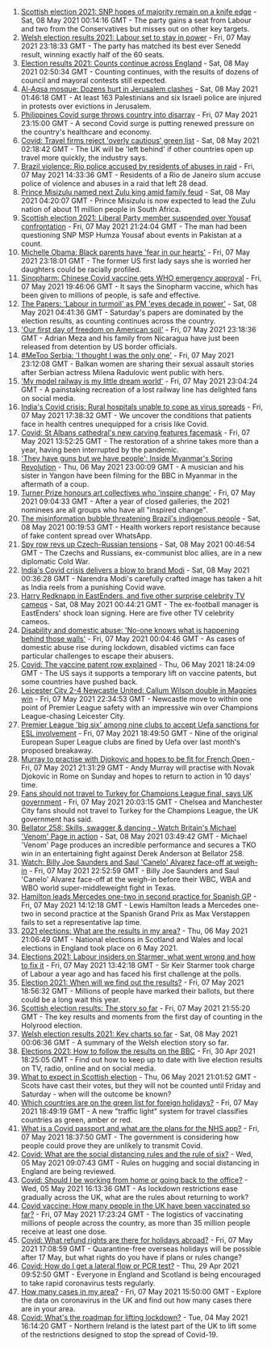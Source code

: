 1. [Scottish election 2021: SNP hopes of majority remain on a knife edge](https://www.bbc.co.uk/news/uk-scotland-scotland-politics-57014885) - Sat, 08 May 2021 00:14:16 GMT - The party gains a seat from Labour and two from the Conservatives but misses out on other key targets.
2. [Welsh election results 2021: Labour set to stay in power](https://www.bbc.co.uk/news/uk-wales-politics-57009547) - Fri, 07 May 2021 23:18:33 GMT - The party has matched its best ever Senedd result, winning exactly half of the 60 seats.
3. [Election results 2021: Counts continue across England](https://www.bbc.co.uk/news/uk-politics-57033273) - Sat, 08 May 2021 02:50:34 GMT - Counting continues, with the results of dozens of council and mayoral contests still expected.
4. [Al-Aqsa mosque: Dozens hurt in Jerusalem clashes](https://www.bbc.co.uk/news/world-middle-east-57034237) - Sat, 08 May 2021 01:46:18 GMT - At least 163 Palestinians and six Israeli police are injured in protests over evictions in Jerusalem.
5. [Philippines Covid surge throws country into disarray](https://www.bbc.co.uk/news/world-asia-57004926) - Fri, 07 May 2021 23:15:00 GMT - A second Covid surge is putting renewed pressure on the country's healthcare and economy.
6. [Covid: Travel firms reject 'overly cautious' green list](https://www.bbc.co.uk/news/business-57027418) - Sat, 08 May 2021 02:18:42 GMT - The UK will be 'left behind' if other countries open up travel more quickly, the industry says.
7. [Brazil violence: Rio police accused by residents of abuses in raid](https://www.bbc.co.uk/news/world-latin-america-57000382) - Fri, 07 May 2021 14:33:36 GMT - Residents of a Rio de Janeiro slum accuse police of violence and abuses in a raid that left 28 dead.
8. [Prince Misizulu named next Zulu king amid family feud](https://www.bbc.co.uk/news/world-africa-57035157) - Sat, 08 May 2021 04:20:07 GMT - Prince Misizulu is now expected to lead the Zulu nation of about 11 million people in South Africa.
9. [Scottish election 2021: Liberal Party member suspended over Yousaf confrontation](https://www.bbc.co.uk/news/uk-scotland-scotland-politics-57025065) - Fri, 07 May 2021 21:24:04 GMT - The man had been questioning SNP MSP Humza Yousaf about events in Pakistan at a count.
10. [Michelle Obama: Black parents have 'fear in our hearts'](https://www.bbc.co.uk/news/world-us-canada-57034638) - Fri, 07 May 2021 23:18:01 GMT - The former US first lady says she is worried her daughters could be racially profiled.
11. [Sinopharm: Chinese Covid vaccine gets WHO emergency approval](https://www.bbc.co.uk/news/world-asia-china-56967973) - Fri, 07 May 2021 19:46:06 GMT - It says the Sinopharm vaccine, which has been given to millions of people, is safe and effective.
12. [The Papers: 'Labour in turmoil' as PM 'eyes decade in power'](https://www.bbc.co.uk/news/blogs-the-papers-57033837) - Sat, 08 May 2021 04:41:36 GMT - Saturday's papers are dominated by the election results, as counting continues across the country.
13. ['Our first day of freedom on American soil'](https://www.bbc.co.uk/news/world-us-canada-57022918) - Fri, 07 May 2021 23:18:36 GMT - Adrian Meza and his family from Nicaragua have just been released from detention by US border officials.
14. [#MeToo Serbia: 'I thought I was the only one'](https://www.bbc.co.uk/news/world-europe-57011605) - Fri, 07 May 2021 23:12:08 GMT - Balkan women are sharing their sexual assault stories after Serbian actress Milena Radulovic went public with hers.
15. ['My model railway is my little dream world'](https://www.bbc.co.uk/news/uk-england-leicestershire-57025809) - Fri, 07 May 2021 23:04:24 GMT - A painstaking recreation of a lost railway line has delighted fans on social media.
16. [India's Covid crisis: Rural hospitals unable to cope as virus spreads](https://www.bbc.co.uk/news/world-asia-india-57029452) - Fri, 07 May 2021 17:38:32 GMT - We uncover the conditions that patients face in health centres unequipped for a crisis like Covid.
17. [Covid: St Albans cathedral's new carving features facemask](https://www.bbc.co.uk/news/uk-england-beds-bucks-herts-57023017) - Fri, 07 May 2021 13:52:25 GMT - The restoration of a shrine takes more than a year, having been interrupted by the pandemic.
18. ['They have guns but we have people': Inside Myanmar's Spring Revolution](https://www.bbc.co.uk/news/world-asia-57016528) - Thu, 06 May 2021 23:00:09 GMT - A musician and his sister in Yangon have been filming for the BBC in Myanmar in the aftermath of a coup.
19. [Turner Prize honours art collectives who 'inspire change'](https://www.bbc.co.uk/news/entertainment-arts-57014187) - Fri, 07 May 2021 09:04:33 GMT - After a year of closed galleries, the 2021 nominees are all groups who have all "inspired change".
20. [The misinformation bubble threatening Brazil's indigenous people](https://www.bbc.co.uk/news/blogs-trending-56919424) - Sat, 08 May 2021 00:19:53 GMT - Health workers report resistance because of fake content spread over WhatsApp.
21. [Spy row revs up Czech-Russian tensions](https://www.bbc.co.uk/news/world-europe-57008363) - Sat, 08 May 2021 00:46:54 GMT - The Czechs and Russians, ex-communist bloc allies, are in a new diplomatic Cold War.
22. [India's Covid crisis delivers a blow to brand Modi](https://www.bbc.co.uk/news/world-asia-india-56970569) - Sat, 08 May 2021 00:36:28 GMT - Narendra Modi's carefully crafted image has taken a hit as India reels from a punishing Covid wave.
23. [Harry Redknapp in EastEnders, and five other surprise celebrity TV cameos](https://www.bbc.co.uk/news/entertainment-arts-56996345) - Sat, 08 May 2021 00:44:21 GMT - The ex-football manager is EastEnders' shock loan signing. Here are five other TV celebrity cameos.
24. [Disability and domestic abuse: 'No-one knows what is happening behind those walls'](https://www.bbc.co.uk/news/disability-56197682) - Fri, 07 May 2021 00:04:46 GMT - As cases of domestic abuse rise during lockdown, disabled victims can face particular challenges to escape their abusers.
25. [Covid: The vaccine patent row explained](https://www.bbc.co.uk/news/business-57016260) - Thu, 06 May 2021 18:24:09 GMT - The US says it supports a temporary lift on vaccine patents, but some countries have pushed back.
26. [Leicester City 2-4 Newcastle United: Callum Wilson double in Magpies win](https://www.bbc.co.uk/sport/football/56938827) - Fri, 07 May 2021 22:34:53 GMT - Newcastle move to within one point of Premier League safety with an impressive win over Champions League-chasing Leicester City.
27. [Premier League 'big six' among nine clubs to accept Uefa sanctions for ESL involvement](https://www.bbc.co.uk/sport/football/57031372) - Fri, 07 May 2021 18:49:50 GMT - Nine of the original European Super League clubs are fined by Uefa over last month's proposed breakaway.
28. [Murray to practise with Djokovic and hopes to be fit for French Open ](https://www.bbc.co.uk/sport/tennis/57032348) - Fri, 07 May 2021 21:31:29 GMT - Andy Murray will practise with Novak Djokovic in Rome on Sunday and hopes to return to action in 10 days' time.
29. [Fans should not travel to Turkey for Champions League final, says UK government](https://www.bbc.co.uk/sport/football/57029583) - Fri, 07 May 2021 20:03:15 GMT - Chelsea and Manchester City fans should not travel to Turkey for the Champions League, the UK government has said.
30. [Bellator 258: Skills, swagger & dancing - Watch Britain's Michael 'Venom' Page in action](https://www.bbc.co.uk/sport/av/mixed-martial-arts/57035259) - Sat, 08 May 2021 03:49:42 GMT - Michael 'Venom' Page produces an incredible performance and secures a TKO win in an entertaining fight against Derek Anderson at Bellator 258.
31. [Watch: Billy Joe Saunders and Saul 'Canelo' Alvarez face-off at weigh-in](https://www.bbc.co.uk/sport/av/boxing/57034293) - Fri, 07 May 2021 22:52:59 GMT - Billy Joe Saunders and Saul 'Canelo' Alvarez face-off at the weigh-in before their WBC, WBA and WBO world super-middleweight fight in Texas.
32. [Hamilton leads Mercedes one-two in second practice for Spanish GP](https://www.bbc.co.uk/sport/formula1/57024096) - Fri, 07 May 2021 14:12:18 GMT - Lewis Hamilton leads a Mercedes one-two in second practice at the Spanish Grand Prix as Max Verstappen fails to set a representative lap time.
33. [2021 elections: What are the results in my area?](https://www.bbc.co.uk/news/56129210) - Thu, 06 May 2021 21:06:49 GMT - National elections in Scotland and Wales and local elections in England took place on 6 May 2021.
34. [Elections 2021: Labour insiders on Starmer, what went wrong and how to fix it](https://www.bbc.co.uk/news/uk-politics-57024995) - Fri, 07 May 2021 13:42:18 GMT - Sir Keir Starmer took charge of Labour a year ago and has faced his first challenge at the polls.
35. [Election 2021: When will we find out the results?](https://www.bbc.co.uk/news/uk-politics-56581106) - Fri, 07 May 2021 18:56:32 GMT - Millions of people have marked their ballots, but there could be a long wait this year.
36. [Scottish election results: The story so far](https://www.bbc.co.uk/news/uk-scotland-scotland-politics-57033767) - Fri, 07 May 2021 21:55:20 GMT - The key results and moments from the first day of counting in the Holyrood election.
37. [Welsh election results 2021: Key charts so far](https://www.bbc.co.uk/news/uk-wales-politics-57026094) - Sat, 08 May 2021 00:06:36 GMT - A summary of the Welsh election story so far.
38. [Elections 2021: How to follow the results on the BBC](https://www.bbc.co.uk/news/uk-politics-56930132) - Fri, 30 Apr 2021 18:25:05 GMT - Find out how to keep up to date with live election results on TV, radio, online and on social media.
39. [What to expect in Scottish election](https://www.bbc.co.uk/news/uk-scotland-scotland-politics-56972971) - Thu, 06 May 2021 21:01:52 GMT - Scots have cast their votes, but they will not be counted until Friday and Saturday - when will the outcome be known?
40. [Which countries are on the green list for foreign holidays?](https://www.bbc.co.uk/news/explainers-52544307) - Fri, 07 May 2021 18:49:19 GMT - A new "traffic light" system for travel classifies countries as green, amber or red.
41. [What is a Covid passport and what are the plans for the NHS app?](https://www.bbc.co.uk/news/explainers-55718553) - Fri, 07 May 2021 18:37:50 GMT - The government is considering how people could prove they are unlikely to transmit Covid.
42. [Covid: What are the social distancing rules and the rule of six?](https://www.bbc.co.uk/news/uk-51506729) - Wed, 05 May 2021 09:07:43 GMT - Rules on hugging and social distancing in England are being reviewed.
43. [Covid: Should I be working from home or going back to the office?](https://www.bbc.co.uk/news/business-52567567) - Wed, 05 May 2021 16:13:36 GMT - As lockdown restrictions ease gradually across the UK, what are the rules about returning to work?
44. [Covid vaccine: How many people in the UK have been vaccinated so far?](https://www.bbc.co.uk/news/health-55274833) - Fri, 07 May 2021 17:23:24 GMT - The logistics of vaccinating millions of people across the country, as more than 35 million people receive at least one dose.
45. [Covid: What refund rights are there for holidays abroad?](https://www.bbc.co.uk/news/business-51615412) - Fri, 07 May 2021 17:08:59 GMT - Quarantine-free overseas holidays will be possible after 17 May, but what rights do you have if plans or rules change?
46. [Covid: How do I get a lateral flow or PCR test?](https://www.bbc.co.uk/news/health-51943612) - Thu, 29 Apr 2021 09:52:50 GMT - Everyone in England and Scotland is being encouraged to take rapid coronavirus tests regularly.
47. [How many cases in my area?](https://www.bbc.co.uk/news/uk-51768274) - Fri, 07 May 2021 15:50:00 GMT - Explore the data on coronavirus in the UK and find out how many cases there are in your area.
48. [Covid: What's the roadmap for lifting lockdown?](https://www.bbc.co.uk/news/explainers-52530518) - Tue, 04 May 2021 16:14:20 GMT - Northern Ireland is the latest part of the UK to lift some of the restrictions designed to stop the spread of Covid-19.
